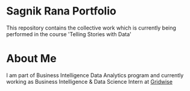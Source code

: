 # Sagnik Rana Portfolio
This repository contains the collective work which is currently being performed in the course 'Telling Stories with Data'


# About Me
I am part of Business Intelligence Data Analytics program and currently working as Business Intelligence & Data Science Intern at [Gridwise](https://gridwise.io/)
